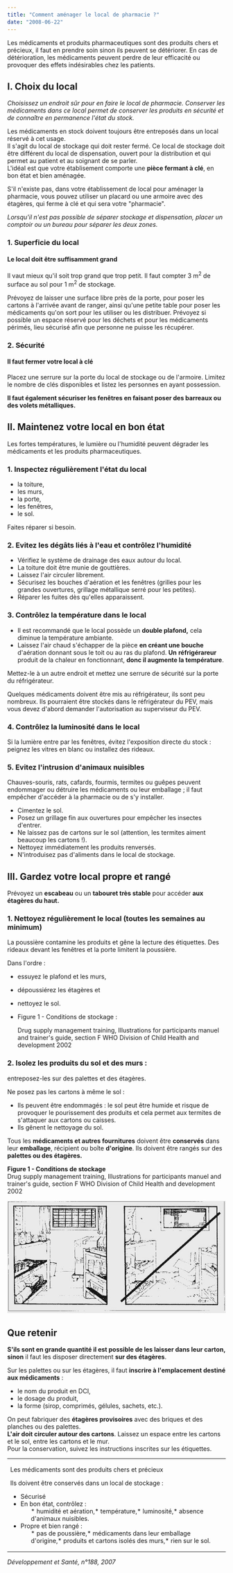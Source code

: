 ```yaml
---
title: "Comment aménager le local de pharmacie ?"
date: "2008-06-22"
---
```


Les médicaments et produits pharmaceutiques sont des produits chers et précieux, il faut en prendre soin sinon ils peuvent se détériorer. En cas de détérioration, les médicaments peuvent perdre de leur efficacité ou provoquer des effets indésirables chez les patients.
## I. Choix du local

_Choisissez un endroit sûr pour en faire le local de pharmacie. Conserver les médica­ments dans ce local permet de conserver les produits en sécurité et de connaître en permanence l'état du stock._

Les médicaments en stock doivent toujours être entreposés dans un local réservé à cet usage.  
Il s'agit du local de stockage qui doit rester fermé. Ce local de stockage doit être différent du local de dispensation, ouvert pour la distri­bution et qui permet au patient et au soignant de se parler.  
L'idéal est que votre établisement comporte une **pièce fermant à clé**, en bon état et bien aménagée.

S'il n'existe pas, dans votre établissement de local pour aménager la pharmacie, vous pou­vez utiliser un placard ou une armoire avec des étagères, qui ferme à clé et qui sera votre "pharmacie".

_Lorsqu'il n'est pas possible de séparer stoc­kage et dispensation, placer un comptoir ou un bureau pour séparer les deux zones._

### 1. Superficie du local

#### Le local doit être suffisamment grand

Il vaut mieux qu'il soit trop grand que trop petit. Il faut compter 3 m<sup>2</sup> de surface au sol pour 1 m<sup>2</sup> de stockage.

Prévoyez de laisser une surface libre près de la porte, pour poser les cartons à l'arrivée avant de ranger, ainsi qu'une petite table pour poser les médicaments qu'on sort pour les utiliser ou les distribuer. Prévoyez si possible un espa­ce réservé pour les déchets et pour les médi­caments périmés, lieu sécurisé afin que per­sonne ne puisse les récupérer.

### 2. Sécurité

#### Il faut fermer votre local à clé

Placez une serrure sur la porte du local de stockage ou de l'armoire. Limitez le nombre de clés disponibles et listez les personnes en ayant possession.

**Il faut également sécuriser les fenêtres en faisant poser des barreaux ou des volets métalliques.**

## II. Maintenez votre local en bon état

Les fortes températures, le lumière ou l'humi­dité peuvent dégrader les médicaments et les produits pharmaceutiques.

### 1. Inspectez régulièrement l'état du local

*   la toiture,
*   les murs,
*   la porte,
*   les fenêtres,
*   le sol.

Faites réparer si besoin.

### 2. Evitez les dégâts liés à l'eau et contrôlez l'humidité

*   Vérifiez le système de drainage des eaux autour du local.
*   La toiture doit être munie de gouttières.
*   Laissez l'air circuler librement.
*   Sécurisez les bouches d'aération et les fenêtres (grilles pour les grandes ouvertures, grillage métallique serré pour les petites).
*   Réparer les fuites dès qu'elles apparaissent.

### 3. Contrôlez la température dans le local

*   Il est recommandé que le local possède un **double plafond,** cela diminue la tempéra­ture ambiante.
*   Laissez l'air chaud s'échapper de la pièce **en créant une bouche** d'aération donnant sous le toit ou au ras du plafond. **Un** **réfrigérareur** produit de la chaleur en fonctionnant, **donc il augmente la tem­pérature**.

Mettez-le à un autre endroit et mettez une serrure de sécurité sur la porte du réfrigérateur.

Quelques médicaments doivent être mis au réfrigérateur, ils sont peu nombreux. Ils pour­raient être stockés dans le réfrigérateur du PEV, mais vous devez d'abord demander l'autorisation au superviseur du PEV.

### 4. Contrôlez la luminosité dans le local

Si la lumière entre par les fenêtres, évitez l'exposition directe du stock : peignez les vitres en blanc ou installez des rideaux.

### 5. Evitez l'intrusion d'animaux nuisibles

Chauves-souris, rats, cafards, fourmis, ter­mites ou guêpes peuvent endommager ou détruire les médicaments ou leur emballage ; il faut empêcher d'accéder à la pharmacie ou de s'y installer.

*   Cimentez le sol.
*   Posez un grillage fin aux ouvertures pour empêcher les insectes d'entrer.
*   Ne laissez pas de cartons sur le sol (attention, les termites aiment beaucoup les cartons !).
*   Nettoyez immédiatement les produits renversés.
*   N'introduisez pas d'aliments dans le local de stockage.

## III. Gardez votre local propre et rangé

Prévoyez un **escabeau** ou un **tabouret très stable** pour accéder **aux étagères du haut.**

### 1. Nettoyez régulièrement le local (toutes les semaines au minimum)

La poussière contamine les produits et gêne la lecture des étiquettes. Des rideaux devant les fenêtres et la porte limitent la poussière.

Dans l'ordre :

*   essuyez le plafond et les murs,
*   dépoussiérez les étagères et
*   nettoyez le sol.
*   Figure 1 - Conditions de stockage :

    Drug supply management training, Illustrations for participants manuel and trainer's guide, section F WHO Division of Child Health and development 2002

### 2. Isolez les produits du sol et des murs :  
entreposez-les sur des palettes et des étagères.

Ne posez pas les cartons à même le sol :

*   Ils peuvent être endommagés : le sol peut être humide et risque de provoquer le pou­rissement des produits et cela permet aux termites de s'attaquer aux cartons ou caisses.
*   Ils gênent le nettoyage du sol.

Tous les **médicaments et autres fourni­tures** doivent être **conservés** dans leur **emballage**, récipient ou boîte **d'origine**. Ils doivent être rangés sur des **palettes ou des étagères.**

**Figure 1 - Conditions de stockage**  
Drug supply management training, Illustrations for participants manuel and trainer's guide, section F WHO Division of Child Health and development 2002

![](image002-local-pharmacie.jpg)


## Que retenir

**S'ils sont en grande quantité il est pos­sible de les laisser dans leur carton,** **sinon** il faut les disposer directement **sur des étagères**.

Sur les palettes ou sur les étagères, il faut **inscrire à l'emplacement destiné aux médicaments** :

*   le nom du produit en DCI,
*   le dosage du produit,
*   la forme (sirop, comprimés, gélules, sachets, etc.).

On peut fabriquer des **étagères provisoires** avec des briques et des planches ou des palettes.  
**L'air doit circuler autour des cartons**. Laissez un espace entre les cartons et le sol, entre les cartons et le mur.  
Pour la conservation, suivez les instructions inscrites sur les étiquettes.

<table>

<tbody>

<tr>

<td>

Les médicaments sont des produits chers et précieux

Ils doivent être conservés dans un local de stockage :

<ul><li>Sécurisé</li><li>En bon état, contrôlez :<ul>*   humidité et aération,*   température,*   luminosité,*   absence d'animaux nuisibles.</ul></li><li>Propre et bien rangé :<ul>*   pas de poussière,*   médicaments dans leur emballage d'origine,*   produits et cartons isolés des murs,*   rien sur le sol.</ul></li></ul></td>

</tr>

</tbody>

</table>

_Développement et Santé, n°188, 2007_